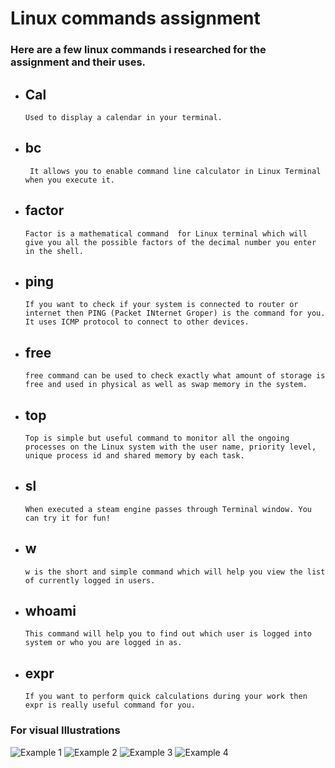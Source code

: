 # Linux commands assignment

### Here are a few linux commands i researched for the assignment and their uses.

* ## Cal  
      Used to display a calendar in your terminal.

* ## bc
       It allows you to enable command line calculator in Linux Terminal when you execute it.

* ## factor
      Factor is a mathematical command  for Linux terminal which will give you all the possible factors of the decimal number you enter in the shell.

* ## ping
      If you want to check if your system is connected to router or internet then PING (Packet INternet Groper) is the command for you. It uses ICMP protocol to connect to other devices.    

* ## free
      free command can be used to check exactly what amount of storage is free and used in physical as well as swap memory in the system.   

* ## top
      Top is simple but useful command to monitor all the ongoing processes on the Linux system with the user name, priority level, unique process id and shared memory by each task.

* ## sl
      When executed a steam engine passes through Terminal window. You can try it for fun!       

* ## w
      w is the short and simple command which will help you view the list of currently logged in users.

* ## whoami
      This command will help you to find out which user is logged into system or who you are logged in as.

* ## expr
      If you want to perform quick calculations during your work then expr is really useful command for you.


### For visual Illustrations
![Example 1](https://user-images.githubusercontent.com/62190735/190881165-334dead6-6c3a-46f6-a628-c888e7869c25.png
)
![Example 2](https://user-images.githubusercontent.com/62190735/190881166-0a420b2e-fbd6-4021-83c2-9b66c77f23c3.png
)
![Example 3](https://user-images.githubusercontent.com/62190735/190881168-dcb58be9-a4f4-494f-9a8f-22b0b6350f3d.png
)
![Example 4](https://user-images.githubusercontent.com/62190735/190881169-23565a6c-0b67-492e-8025-8adbf3861809.png)
